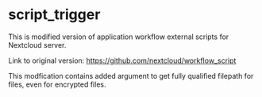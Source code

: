 # script_trigger
This is modified version of application workflow external scripts for Nextcloud server.

Link to original version: https://github.com/nextcloud/workflow_script

This modfication contains added argument to get fully qualified filepath for files, even for encrypted files. 
